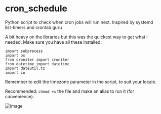 # cron_schedule
Python script to check when cron jobs will run next. Inspired by systemd list-timers and crontab guru

A bit heavy on the libraries but this was the quickest way to get what I needed. Make sure you have all these installed:
```
import subprocess
import os
from croniter import croniter
from datetime import datetime
import dateutil.tz
import io
```
Remember to edit the timezone parameter in the script, to suit your locale.

Recommended: `chmod +x` the file and make an alias to run it (for convenience).

![image](https://user-images.githubusercontent.com/19332617/125656868-2470f92b-3f72-44e1-b465-ca5204d3ed9b.png)
